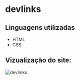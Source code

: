 # devlinks
## Linguagens utilizadas
- HTML
- CSS
## Vizualização do site:
![devlinks](https://github.com/Rafaum1/RafaumLinks/assets/134517210/dd2b3af4-88bb-46e4-8aef-02964c9689e1)
